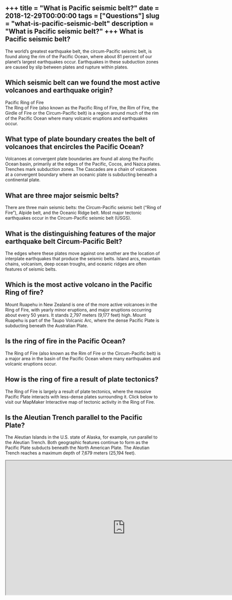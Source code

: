 +++
title = "What is Pacific seismic belt?"
date = 2018-12-29T00:00:00
tags = ["Questions"]
slug = "what-is-pacific-seismic-belt"
description = "What is Pacific seismic belt?"
+++
What is Pacific seismic belt?
-----------------------------

The world’s greatest earthquake belt, the circum-Pacific seismic belt, is found along the rim of the Pacific Ocean, where about 81 percent of our planet’s largest earthquakes occur. Earthquakes in these subduction zones are caused by slip between plates and rupture within plates.

Which seismic belt can we found the most active volcanoes and earthquake origin?
--------------------------------------------------------------------------------

Pacific Ring of Fire  
The Ring of Fire (also known as the Pacific Ring of Fire, the Rim of Fire, the Girdle of Fire or the Circum-Pacific belt) is a region around much of the rim of the Pacific Ocean where many volcanic eruptions and earthquakes occur.

What type of plate boundary creates the belt of volcanoes that encircles the Pacific Ocean?
-------------------------------------------------------------------------------------------

Volcanoes at convergent plate boundaries are found all along the Pacific Ocean basin, primarily at the edges of the Pacific, Cocos, and Nazca plates. Trenches mark subduction zones. The Cascades are a chain of volcanoes at a convergent boundary where an oceanic plate is subducting beneath a continental plate.

What are three major seismic belts?
-----------------------------------

There are three main seismic belts: the Circum-Pacific seismic belt (“Ring of Fire”), Alpide belt, and the Oceanic Ridge belt. Most major tectonic earthquakes occur in the Circum-Pacific seismic belt (USGS).

What is the distinguishing features of the major earthquake belt Circum-Pacific Belt?
-------------------------------------------------------------------------------------

The edges where these plates move against one another are the location of interplate earthquakes that produce the seismic belts. Island arcs, mountain chains, volcanism, deep ocean troughs, and oceanic ridges are often features of seismic belts.

Which is the most active volcano in the Pacific Ring of fire?
-------------------------------------------------------------

Mount Ruapehu in New Zealand is one of the more active volcanoes in the Ring of Fire, with yearly minor eruptions, and major eruptions occurring about every 50 years. It stands 2,797 meters (9,177 feet) high. Mount Ruapehu is part of the Taupo Volcanic Arc, where the dense Pacific Plate is subducting beneath the Australian Plate.

Is the ring of fire in the Pacific Ocean?
-----------------------------------------

The Ring of Fire (also known as the Rim of Fire or the Circum-Pacific belt) is a major area in the basin of the Pacific Ocean where many earthquakes and volcanic eruptions occur.

How is the ring of fire a result of plate tectonics?
----------------------------------------------------

The Ring of Fire is largely a result of plate tectonics, where the massive Pacific Plate interacts with less-dense plates surrounding it. Click below to visit our MapMaker Interactive map of tectonic activity in the Ring of Fire.

Is the Aleutian Trench parallel to the Pacific Plate?
-----------------------------------------------------

The Aleutian Islands in the U.S. state of Alaska, for example, run parallel to the Aleutian Trench. Both geographic features continue to form as the Pacific Plate subducts beneath the North American Plate. The Aleutian Trench reaches a maximum depth of 7,679 meters (25,194 feet).

<iframe allow="accelerometer; autoplay; clipboard-write; encrypted-media; gyroscope; picture-in-picture" allowfullscreen="" class="__youtube_prefs__  epyt-is-override  no-lazyload" data-no-lazy="1" data-origheight="433" data-origwidth="770" data-skipgform_ajax_framebjll="" height="433" id="_ytid_53754" loading="lazy" src="https://www.youtube.com/embed/2ek8nfXy-cg?enablejsapi=1&autoplay=0&cc_load_policy=0&cc_lang_pref=&iv_load_policy=1&loop=0&modestbranding=0&rel=1&fs=1&playsinline=0&autohide=2&theme=dark&color=red&controls=1&" title="YouTube player" width="770"></iframe>